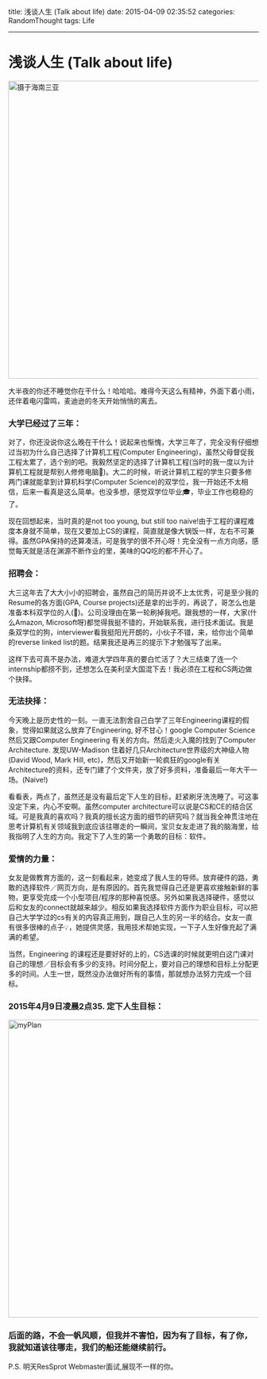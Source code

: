 title: 浅谈人生 (Talk about life)
date: 2015-04-09 02:35:52
categories: RandomThought
tags: Life

---

# **浅谈人生 (Talk about life)**
<img src="http://7xihzu.com1.z0.glb.clouddn.com/badger.jpg" alt="摄于海南三亚" style="width: 600px;"/>

大半夜的你还不睡觉你在干什么！哈哈哈。难得今天这么有精神，外面下着小雨，还伴着电闪雷鸣，麦迪逊的冬天开始悄悄的离去。

### **大学已经过了三年：**
对了，你还没说你这么晚在干什么！说起来也惭愧，大学三年了，完全没有仔细想过当初为什么自己选择了计算机工程(Computer Engineering)，虽然父母督促我工程太累了，选个别的吧。我毅然坚定的选择了计算机工程(当时的我一度以为计算机工程就是帮别人修修电脑🙈)。大二的时候，听说计算机工程的学生只要多修两门课就能拿到计算机科学(Computer Science)的双学位，我一开始还不太相信，后来一看真是这么简单。也没多想，感觉双学位毕业🎓，毕业工作也稳稳的了。

现在回想起来，当时真的是not too young, but still too naive!由于工程的课程难度本身就不简单，现在又要加上CS的课程，简直就是像大锅饭一样，左右不可兼得。虽然GPA保持的还算凑活，可是我学的很不开心呀！完全没有一点方向感，感觉每天就是活在渊源不断作业的里，美味的QQ吃的都不开心了。


<!--more-->


### **招聘会：**
大三这年去了大大小小的招聘会，虽然自己的简历并说不上太优秀，可是至少我的Resume的各方面(GPA, Course projects)还是拿的出手的，再说了，哥怎么也是准备本科双学位的人(🐶)。公司没理由在第一轮刷掉我吧。跟我想的一样，大家(什么Amazon, Microsoft呀)都觉得我挺不错的，开始联系我，进行技术面试。我是条双学位的狗，interviewer看我挺阳光开朗的，小伙子不错，来，给你出个简单的reverse linked list的题。结果我还是再三的提示下才勉强写了出来。

这样下去可真不是办法，难道大学四年真的要白忙活了？大三结束了连一个internship都捞不到，还想怎么在美利坚大国混下去！我必须在工程和CS两边做个抉择。

### **无法抉择：**
今天晚上是历史性的一刻。一直无法割舍自己白学了三年Engineering课程的假象，觉得如果就这么放弃了Engineering, 好不甘心！google Computer Science然后又跟Computer Engineering 有关的方向。然后走火入魔的找到了Computer Architecture. 发现UW-Madison 住着好几只Architecture世界级的大神级人物(David Wood, Mark Hill, etc)，然后又开始新一轮疯狂的google有关Architecture的资料，还专门建了个文件夹，放了好多资料，准备最后一年大干一场。(Naive!)

看看表，两点了，虽然还是没有最后定下人生的目标，赶紧刷牙洗洗睡了。可这事没定下来，内心不安啊。虽然computer architecture可以说是CS和CE的结合区域。可是我真的喜欢吗？我真的擅长这方面的细节的研究吗？就当我全神贯注地在思考计算机有关领域我到底应该往哪走的一瞬间，宝贝女友走进了我的脑海里，给我指明了人生的方向。我定下了人生的第一个勇敢的目标：软件。

### **爱情的力量：**


女友是做教育方面的，这一刻看起来，她变成了我人生的导师。放弃硬件的路，勇敢的选择软件／网页方向，是有原因的。首先我觉得自己还是更喜欢接触新鲜的事物，更享受完成一个小型项目/程序的那种喜悦感。另外如果我选择硬件，感觉以后和女友的connect就越来越少。相反如果我选择软件方面作为职业目标，可以把自己大学学过的cs有关的内容真正用到，跟自己人生的另一半的结合。女友一直有很多很棒的点子💡，她提供灵感，我用技术帮她实现，一下子人生好像充起了满满的希望。

当然，Engineering 的课程还是要好好的上的，CS选课的时候就更明白这门课对自己的理想／目标会有多少的支持。时间分配上，要对自己的理想和目标上分配更多的时间。人生一世，既然没办法做好所有的事情，那就想办法努力完成一个目标。


### **2015年4月9日凌晨2点35. 定下人生目标：**
<img src="http://7xihzu.com1.z0.glb.clouddn.com/plan.jpg" alt="myPlan" style="width: 600px;"/>

### 后面的路，不会一帆风顺，但我并不害怕，因为有了目标，有了你，我就知道该往哪走，我们的船还能继续前行。

P.S. 明天ResSprot Webmaster面试,展现不一样的你。


